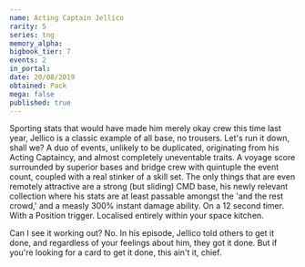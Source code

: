 ```yaml
---
name: Acting Captain Jellico
rarity: 5
series: tng
memory_alpha:
bigbook_tier: 7
events: 2
in_portal:
date: 20/08/2019
obtained: Pack
mega: false
published: true
---
```


Sporting stats that would have made him merely okay crew this time last year, Jellico is a classic example of all base, no trousers. Let's run it down, shall we? A duo of events, unlikely to be duplicated, originating from his Acting Captaincy, and almost completely uneventable traits. A voyage score surrounded by superior bases and bridge crew with quintuple the event count, coupled with a real stinker of a skill set. The only things that are even remotely attractive are a strong (but sliding) CMD base, his newly relevant collection where his stats are at least passable amongst the 'and the rest crowd,' and a measly 300% instant damage ability. On a 12 second timer. With a Position trigger. Localised entirely within your space kitchen.

Can I see it working out? No. In his episode, Jellico told others to get it done, and regardless of your feelings about him, they got it done. But if you're looking for a card to get it done, this ain't it, chief.
